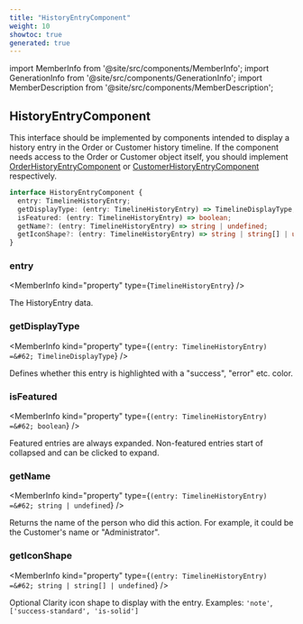 ```yaml
---
title: "HistoryEntryComponent"
weight: 10
showtoc: true
generated: true
---
```

<!-- This file was generated from the Vendure source. Do not modify. Instead, re-run the "docs:build" script -->
import MemberInfo from '@site/src/components/MemberInfo';
import GenerationInfo from '@site/src/components/GenerationInfo';
import MemberDescription from '@site/src/components/MemberDescription';


## HistoryEntryComponent

<GenerationInfo sourceFile="packages/admin-ui/src/lib/core/src/providers/custom-history-entry-component/history-entry-component-types.ts" sourceLine="16" packageName="@vendure/admin-ui" since="1.9.0" />

This interface should be implemented by components intended to display a history entry in the
Order or Customer history timeline. If the component needs access to the Order or Customer object itself,
you should implement <a href='/reference/admin-ui-api/custom-history-entry-components/order-history-entry-component#orderhistoryentrycomponent'>OrderHistoryEntryComponent</a> or <a href='/reference/admin-ui-api/custom-history-entry-components/customer-history-entry-component#customerhistoryentrycomponent'>CustomerHistoryEntryComponent</a> respectively.

```ts title="Signature"
interface HistoryEntryComponent {
  entry: TimelineHistoryEntry;
  getDisplayType: (entry: TimelineHistoryEntry) => TimelineDisplayType;
  isFeatured: (entry: TimelineHistoryEntry) => boolean;
  getName?: (entry: TimelineHistoryEntry) => string | undefined;
  getIconShape?: (entry: TimelineHistoryEntry) => string | string[] | undefined;
}
```

<div className="members-wrapper">

### entry

<MemberInfo kind="property" type={`TimelineHistoryEntry`}   />

The HistoryEntry data.
### getDisplayType

<MemberInfo kind="property" type={`(entry: TimelineHistoryEntry) =&#62; TimelineDisplayType`}   />

Defines whether this entry is highlighted with a "success", "error" etc. color.
### isFeatured

<MemberInfo kind="property" type={`(entry: TimelineHistoryEntry) =&#62; boolean`}   />

Featured entries are always expanded. Non-featured entries start of collapsed and can be clicked
to expand.
### getName

<MemberInfo kind="property" type={`(entry: TimelineHistoryEntry) =&#62; string | undefined`}   />

Returns the name of the person who did this action. For example, it could be the Customer's name
or "Administrator".
### getIconShape

<MemberInfo kind="property" type={`(entry: TimelineHistoryEntry) =&#62; string | string[] | undefined`}   />

Optional Clarity icon shape to display with the entry. Examples: `'note'`, `['success-standard', 'is-solid']`


</div>
